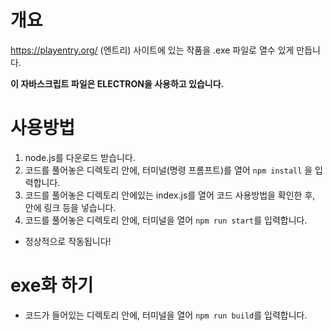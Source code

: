 # 개요
https://playentry.org/ (엔트리) 사이트에 있는 작품을 .exe 파일로 열수 있게 만듭니다.

**이 자바스크립트 파일은 ELECTRON을 사용하고 있습니다.**

# 사용방법
1. node.js를 다운로드 받습니다.
2. 코드를 풀어놓은 디렉토리 안에, 터미널(명령 프롬프트)를 열어 ``npm install`` 을 입력합니다.
3. 코드를 풀어놓은 디렉토리 안에있는 index.js를 열어 코드 사용방법을 확인한 후, 안에 링크 등을 넣습니다.
4. 코드를 풀어놓은 디렉토리 안에, 터미널을 열어 ``npm run start``를 입력합니다.

- 정상적으로 작동됩니다!

# exe화 하기
* 코드가 들어있는 디렉토리 안에, 터미널을 열어 ``npm run build``를 입력합니다.
